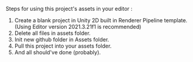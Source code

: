 Steps for using this project's assets in your editor :
1. Create a blank project in Unity 2D built in Renderer Pipeline template. (Using Editor version 2021.3.21f1 is recommended)
2. Delete all files in assets folder.
3. Init new github folder in Assets folder.
4. Pull this project into your assets folder.
5. And all should've done (probably).
